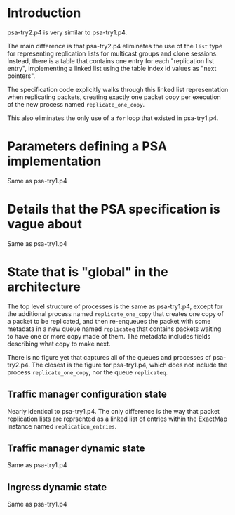 # Introduction

psa-try2.p4 is very similar to psa-try1.p4.

The main difference is that psa-try2.p4 eliminates the use of the
`list` type for representing replication lists for multicast groups
and clone sessions.  Instead, there is a table that contains one entry
for each "replication list entry", implementing a linked list using
the table index id values as "next pointers".

The specification code explicitly walks through this linked list
representation when replicating packets, creating exactly one packet
copy per execution of the new process named `replicate_one_copy`.

This also eliminates the only use of a `for` loop that existed in
psa-try1.p4.


# Parameters defining a PSA implementation

Same as psa-try1.p4


# Details that the PSA specification is vague about

Same as psa-try1.p4


# State that is "global" in the architecture

The top level structure of processes is the same as psa-try1.p4,
except for the additional process named `replicate_one_copy` that
creates one copy of a packet to be replicated, and then re-enqueues
the packet with some metadata in a new queue named `replicateq` that
contains packets waiting to have one or more copy made of them.  The
metadata includes fields describing what copy to make next.

There is no figure yet that captures all of the queues and processes
of psa-try2.p4.  The closest is the figure for psa-try1.p4, which does
not include the process `replicate_one_copy`, nor the queue
`replicateq`.


## Traffic manager configuration state

Nearly identical to psa-try1.p4.  The only difference is the way that
packet replication lists are reprsented as a linked list of entries
within the ExactMap instance named `replication_entries`.


## Traffic manager dynamic state

Same as psa-try1.p4


## Ingress dynamic state

Same as psa-try1.p4
